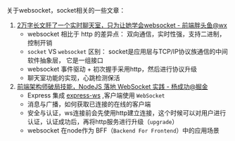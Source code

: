 关于websocket，socket相关的一些文章：

1. [2万字长文肝了一个实时聊天室，只为让她学会websocket - 前端胖头鱼@wx](https://mp.weixin.qq.com/s/VjrGYYFSxwJq65ofeDHHJg)
   - websocket 相比于 http 的差异点： 双向通信，实时性强，支持二进制，控制开销
   - `socket` VS `websocket` 区别： socket是应用层与TCP/IP协议族通信的中间软件抽象层， 它是一组接口
   - websocket 事件驱动 + 初次握手采用http，然后进行协议升级
   - 聊天室功能的实现，心跳检测保活
2. [前端架构师破局技能，NodeJS 落地 WebSocket 实践 - 杨成功@掘金](https://juejin.cn/post/7038491693997359117)
   - Express 集成 [express-ws](npmjs.com/package/express-ws) ,客户端使用 `WebSocket` 
   - 消息与广播，如何获取已连接的在线的客户端
   - 安全与认证，ws连接前会先使用http建立连接，这个时候可以对用户进行认证，认证成功后，再将http服务进行升级（`upgrade`）
   - websocket 在node作为 BFF（`Backend For Frontend`）中的应用场景